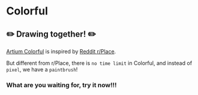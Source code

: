 # Colorful
## ✏️ Drawing together! ✏️

[Artium Colorful](artium-team.github.io/colorful/) is inspired by [Reddit r/Place](https://www.reddit.com/r/place/). 

But different from r/Place, there is `no time limit` in Colorful, and instead of `pixel`, we have a `paintbrush`!

### What are you waiting for, try it now!!!
